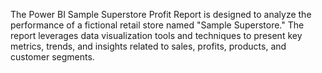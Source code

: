 The Power BI Sample Superstore Profit Report is designed to analyze the performance of a fictional retail store named "Sample Superstore." The report leverages data visualization tools and techniques to present key metrics, trends, and insights related to sales, profits, products, and customer segments.
